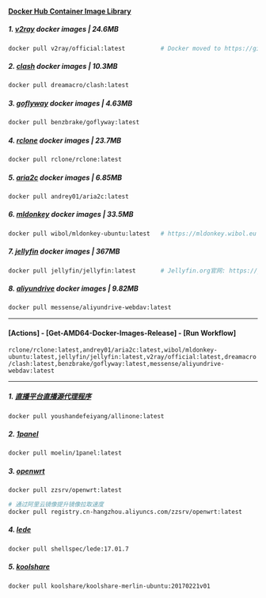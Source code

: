 #### [Docker Hub Container Image Library](https://hub.docker.com/)

##### 1. [v2ray]( https://hub.docker.com/r/v2ray/official ) docker images | 24.6MB

   ```dockerfile
   docker pull v2ray/official:latest          # Docker moved to https://github.com/v2fly/docker⁠
   ```

##### 2. [clash](https://hub.docker.com/r/dreamacro/clash) docker images | 10.3MB

```dockerfile
docker pull dreamacro/clash:latest
```

##### 3. [goflyway](https://hub.docker.com/r/benzbrake/goflyway) docker images | 4.63MB

```dockerfile
docker pull benzbrake/goflyway:latest
```

##### 4. [rclone](https://hub.docker.com/r/rclone/rclone) docker images | 23.7MB

```dockerfile
docker pull rclone/rclone:latest
```

##### 5. [aria2c](https://hub.docker.com/r/andrey01/aria2c ) docker images | 6.85MB

```dockerfile
docker pull andrey01/aria2c:latest
```

##### 6. [mldonkey](https://hub.docker.com/r/wibol/mldonkey-ubuntu) docker images | 33.5MB

```dockerfile
docker pull wibol/mldonkey-ubuntu:latest   # https://mldonkey.wibol.eu 
```

##### 7. [jellyfin](https://hub.docker.com/r/jellyfin/jellyfin) docker images | 367MB

```dockerfile
docker pull jellyfin/jellyfin:latest       # Jellyfin.org官网: https://jellyfin.org/downloads/docker
```

##### 8. [aliyundrive](https://hub.docker.com/r/messense/aliyundrive-webdav) docker images | 9.82MB

```dockerfile
docker pull messense/aliyundrive-webdav:latest
```

---
#### [Actions] - [Get-AMD64-Docker-Images-Release] - [Run Workflow]

`rclone/rclone:latest,andrey01/aria2c:latest,wibol/mldonkey-ubuntu:latest,jellyfin/jellyfin:latest,v2ray/official:latest,dreamacro/clash:latest,benzbrake/goflyway:latest,messense/aliyundrive-webdav:latest`

---

##### 1. [直播平台直播源代理程序](https://hub.docker.com/r/youshandefeiyang/allinone)

```dockerfile
docker pull youshandefeiyang/allinone:latest
```

##### 2. [1panel](https://hub.docker.com/r/moelin/1panel)

```dockerfile
docker pull moelin/1panel:latest
```

##### 3. [openwrt](https://hub.docker.com/r/zzsrv/openwrt)

```dockerfile
docker pull zzsrv/openwrt:latest

# 通过阿里云镜像提升镜像拉取速度
docker pull registry.cn-hangzhou.aliyuncs.com/zzsrv/openwrt:latest
```

##### 4. [lede](https://hub.docker.com/r/shellspec/lede)

```dockerfile
docker pull shellspec/lede:17.01.7
```

##### 5. [koolshare](https://hub.docker.com/r/koolshare/koolshare-merlin-ubuntu)

```dockerfile
docker pull koolshare/koolshare-merlin-ubuntu:20170221v01
```
